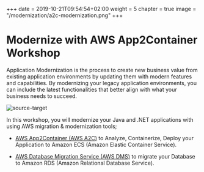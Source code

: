 +++
date = 2019-10-21T09:54:54+02:00
weight = 5
chapter = true
image = "/modernization/a2c-modernization.png"
+++


# Modernize with AWS App2Container Workshop

Application Modernization is the process to create new business value from existing application environments by updating them with modern features and capabilities.
By modernizing your legacy application environments, you can include the latest functionalities that better align with what your business needs to succeed.

![source-target](/modernization/a2c-modernization.png)


In this workshop, you will modernize your Java and .NET applications with using AWS migration & modernization tools;

-  <a href="https://aws.amazon.com/app2container" target="_blank">AWS App2Container (AWS A2C)</a> to Analyze, Containerize, Deploy your Application to Amazon ECS (Amazon Elastic Container Service).

-  <a href="https://aws.amazon.com/dms/" target="_blank">AWS Database Migration Service (AWS DMS)</a> to migrate your Database to Amazon RDS (Amazon Relational Database Service).
